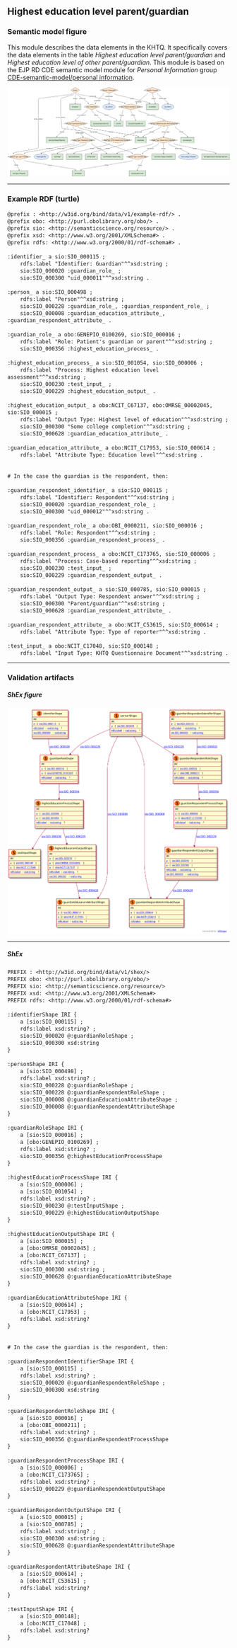 ## Highest education level parent/guardian

### Semantic model figure
This module describes the data elements in the KHTQ. It specifically covers the data elements in the table _Highest education level parent/guardian_ and _Highest education level of other parent/guardian_. This module is based on the EJP RD CDE semantic model module for _Personal Information_ group [CDE-semantic-model/personal information](https://github.com/ejp-rd-vp/CDE-semantic-model/blob/980b1125222f1654c03da605835cbfd987d7970e/docs/personal_information.md).
<p align="center">
    <a href="../images/rdf/highest_education_guardian.png" target="_blank">
        <img src="../images/rdf/highest_education_guardian.png">
    </a>
</p>

***

### Example RDF (turtle)
```ttl
@prefix : <http://w3id.org/bind/data/v1/example-rdf/> .
@prefix obo: <http://purl.obolibrary.org/obo/> .
@prefix sio: <http://semanticscience.org/resource/> .
@prefix xsd: <http://www.w3.org/2001/XMLSchema#> .
@prefix rdfs: <http://www.w3.org/2000/01/rdf-schema#> .

:identifier_ a sio:SIO_000115 ;
    rdfs:label "Identifier: Guardian"^^xsd:string ;
    sio:SIO_000020 :guardian_role_ ;
    sio:SIO_000300 "uid_000011"^^xsd:string .
        
:person_ a sio:SIO_000498 ;
    rdfs:label "Person"^^xsd:string ;
    sio:SIO_000228 :guardian_role_, :guardian_respondent_role_ ;
    sio:SIO_000008 :guardian_education_attribute_, :guardian_respondent_attribute_ .
    
:guardian_role_ a obo:GENEPIO_0100269, sio:SIO_000016 ;
    rdfs:label "Role: Patient's guardian or parent"^^xsd:string ;
    sio:SIO_000356 :highest_education_process_ .

:highest_education_process_ a sio:SIO_001054, sio:SIO_000006 ;
    rdfs:label "Process: Highest education level assessment"^^xsd:string ;
    sio:SIO_000230 :test_input_ ;
    sio:SIO_000229 :highest_education_output_ .
    
:highest_education_output_ a obo:NCIT_C67137, obo:OMRSE_00002045, sio:SIO_000015 ;
    rdfs:label "Output Type: Highest level of education"^^xsd:string ;
    sio:SIO_000300 "Some college completion"^^xsd:string ;
    sio:SIO_000628 :guardian_education_attribute_ .

:guardian_education_attribute_ a obo:NCIT_C17953, sio:SIO_000614 ;
    rdfs:label "Attribute Type: Education level"^^xsd:string .


# In the case the guardian is the respondent, then:

:guardian_respondent_identifier_ a sio:SIO_000115 ;
    rdfs:label "Identifier: Respondent"^^xsd:string ;
    sio:SIO_000020 :guardian_respondent_role_ ;
    sio:SIO_000300 "uid_000012"^^xsd:string .

:guardian_respondent_role_ a obo:OBI_0000211, sio:SIO_000016 ;
    rdfs:label "Role: Respondent"^^xsd:string ;
    sio:SIO_000356 :guardian_respondent_process_ .

:guardian_respondent_process_ a obo:NCIT_C173765, sio:SIO_000006 ;
    rdfs:label "Process: Case-based reporting"^^xsd:string ;
    sio:SIO_000230 :test_input_ ;
    sio:SIO_000229 :guardian_respondent_output_ .

:guardian_respondent_output_ a sio:SIO_000785, sio:SIO_000015 ;
    rdfs:label "Output Type: Respondent answer"^^xsd:string ;
    sio:SIO_000300 "Parent/guardian"^^xsd:string ;
    sio:SIO_000628 :guardian_respondent_attribute_ .

:guardian_respondent_attribute_ a obo:NCIT_C53615, sio:SIO_000614 ;
    rdfs:label "Attribute Type: Type of reporter"^^xsd:string .

:test_input_ a obo:NCIT_C17048, sio:SIO_000148 ;
    rdfs:label "Input Type: KHTQ Questionnaire Document"^^xsd:string .
```

***
### Validation artifacts
##### ShEx figure

<p align="center">
    <a href="../images/shex/highest_education_guardian.svg" target="_blank">
        <img src="../images/shex/highest_education_guardian.svg">
    </a>
</p>

***
##### ShEx
``` ShEx
PREFIX : <http://w3id.org/bind/data/v1/shex/>
PREFIX obo: <http://purl.obolibrary.org/obo/> 
PREFIX sio: <http://semanticscience.org/resource/>
PREFIX xsd: <http://www.w3.org/2001/XMLSchema#>
PREFIX rdfs: <http://www.w3.org/2000/01/rdf-schema#>

:identifierShape IRI {
    a [sio:SIO_000115] ;
    rdfs:label xsd:string? ;
    sio:SIO_000020 @:guardianRoleShape ;
    sio:SIO_000300 xsd:string
}

:personShape IRI { 
    a [sio:SIO_000498] ;
    rdfs:label xsd:string? ;
    sio:SIO_000228 @:guardianRoleShape ; 
    sio:SIO_000228 @:guardianRespondentRoleShape ;
    sio:SIO_000008 @:guardianEducationAttributeShape ;
    sio:SIO_000008 @:guardianRespondentAttributeShape
}

:guardianRoleShape IRI {
    a [sio:SIO_000016] ;
    a [obo:GENEPIO_0100269] ;
    rdfs:label xsd:string? ;
    sio:SIO_000356 @:highestEducationProcessShape
}

:highestEducationProcessShape IRI {
    a [sio:SIO_000006] ;
    a [sio:SIO_001054] ;
    rdfs:label xsd:string? ;
    sio:SIO_000230 @:testInputShape ;
    sio:SIO_000229 @:highestEducationOutputShape
}

:highestEducationOutputShape IRI {
    a [sio:SIO_000015] ;
    a [obo:OMRSE_00002045] ;
    a [obo:NCIT_C67137] ;
    rdfs:label xsd:string? ;
    sio:SIO_000300 xsd:string ;
    sio:SIO_000628 @:guardianEducationAttributeShape
}

:guardianEducationAttributeShape IRI {
    a [sio:SIO_000614] ;
    a [obo:NCIT_C17953] ;
    rdfs:label xsd:string?
}


# In the case the guardian is the respondent, then:

:guardianRespondentIdentifierShape IRI {
    a [sio:SIO_000115] ;
    rdfs:label xsd:string? ;
    sio:SIO_000020 @:guardianRespondentRoleShape ;
    sio:SIO_000300 xsd:string
}

:guardianRespondentRoleShape IRI {
    a [sio:SIO_000016] ;
    a [obo:OBI_0000211] ;
    rdfs:label xsd:string? ;
    sio:SIO_000356 @:guardianRespondentProcessShape
}

:guardianRespondentProcessShape IRI {
    a [sio:SIO_000006] ;
    a [obo:NCIT_C173765] ; 
    rdfs:label xsd:string? ;
    sio:SIO_000229 @:guardianRespondentOutputShape
}

:guardianRespondentOutputShape IRI {
    a [sio:SIO_000015] ;
    a [sio:SIO_000785] ;
    rdfs:label xsd:string? ;
    sio:SIO_000300 xsd:string ;
    sio:SIO_000628 @:guardianRespondentAttributeShape
}

:guardianRespondentAttributeShape IRI {
    a [sio:SIO_000614] ;
    a [obo:NCIT_C53615] ;
    rdfs:label xsd:string? 
}

:testInputShape IRI {
    a [sio:SIO_000148];
    a [obo:NCIT_C17048] ;
    rdfs:label xsd:string?
}
```
